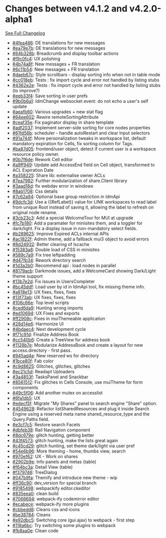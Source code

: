 # Changes between v4.1.2 and v4.2.0-alpha1

[See Full Changelog](https://github.com/pydio/cells/compare/v4.1.2...v4.2.0-alpha1)

- [#4fea486](https://github.com/pydio/cells/commit/4fea4869c8c4c2165b29fb0b8d49efed511cb802): DE translations for new messages
- [#ea79e7b](https://github.com/pydio/cells/commit/ea79e7b0e72430e9ec54b9f7eacf2dd3c4902692): DE translations for new messages
- [#64b328b](https://github.com/pydio/cells/commit/64b328b84168d0cbb27696532ec9718a8523a827): Breadcrumb and display toolbar actions
- [#f9c0fc4](https://github.com/pydio/cells/commit/f9c0fc4295cadb13238b192ceedfb8160755eae2): UX polishing
- [#4b74a8f](https://github.com/pydio/cells/commit/4b74a8fc649077b62c1a8a3169d1650397e3a912): New messages + FR translation
- [#6c11b54](https://github.com/pydio/cells/commit/6c11b54d6c9bb7db85f88f1ecce0b1c2b0d8288a): New messages + FR translation
- [#daeb67c](https://github.com/pydio/cells/commit/daeb67c303638c2bd1cb9c768714c57c06052294): Style scrollbars - display sorting info when not in table mode
- [#cc018eb](https://github.com/pydio/cells/commit/cc018ebbf09ebb0f0536b24b111b7ca44cb9e6d1): Tests : fix import cycle and error not handled by listing stubs
- [#4362e2e](https://github.com/pydio/cells/commit/4362e2ebccc0e2579d4e32fad94a562310ced46a): Tests : fix import cycle and error not handled by listing stubs (to improve?)
- [#eeb33f4](https://github.com/pydio/cells/commit/eeb33f4b44ef8f2025c443c198df1e1b55fdd914): Save sorting in user prefs
- [#9b0b6a1](https://github.com/pydio/cells/commit/9b0b6a1f128738ef4a841125f9d1ac363596d4c5): IdmChange websocket event: do not echo a user's self update
- [#aeafb60](https://github.com/pydio/cells/commit/aeafb60bbf26f336de61c09089d219abc60cd4ed): Various upgrades + new stat flag
- [#64ee602](https://github.com/pydio/cells/commit/64ee6020bd00b393aeb8bb15adfba09c4f125167): Rewire remoteSortingAttribute
- [#ceaf35e](https://github.com/pydio/cells/commit/ceaf35e62dd9dd3f2148b539ba8c06bcc00f6b17): Fix paginator display in share template
- [#adf2037](https://github.com/pydio/cells/commit/adf20374269a2077f7776e1b0bee4444fc8041a5): Implement server-side sorting for core nodes properties
- [#61fd56b](https://github.com/pydio/cells/commit/61fd56baa73b9b475cc4b772d7e1a10468e43484): scheduler - handle autoRestart and clear Input selectors
- [#91a744f](https://github.com/pydio/cells/commit/91a744fe0a648dd17c1c989cbae1477b4dc2d89a): More personalization tweaks in workspace list, default mandatory expiration for Cells, fix sorting column for Tags.
- [#ba87d05](https://github.com/pydio/cells/commit/ba87d05e5eec2961b9ea3e7cc555b8a3086e7732): frontend/user object, detect if current user is a workspace resource policy owner.
- [#0b7f6de](https://github.com/pydio/cells/commit/0b7f6dede7c87cc65921b78160f73fe0817f25c0): Rework Cell editor
- [#a9ff949](https://github.com/pydio/cells/commit/a9ff94939d09cab6caedfbbb4d14db1ab80bb314): Update add AccessEnd field on Cell object, transformed to ACL Expiration Date
- [#a358225](https://github.com/pydio/cells/commit/a358225375e3213081c83b2af8def99634233d68): Share lib: externalise owner ACLs
- [#7ea7982](https://github.com/pydio/cells/commit/7ea798263d71967973971c14d6240734b85f74d4): Further modularization of share.Client library
- [#3aad16d](https://github.com/pydio/cells/commit/3aad16d1cb78e88c8d093c4915e2be5fb3dc5729): fix webdav error in windows
- [#8ab1708](https://github.com/pydio/cells/commit/8ab1708b5eea1aab46a420fd9d2472156a0b6c03): Css details
- [#7c62a94](https://github.com/pydio/cells/commit/7c62a94b4665190082dd112a66f3df9c96ad44e1): Optional base group restriction in IdmApi
- [#9dcfc3d](https://github.com/pydio/cells/commit/9dcfc3d8b13328da4069a7f4232c54a4d1703ed8): Use a {{RefLabel}} value for LINK workspaces to read label from unique Root instead of saving it, allowing the label to refresh on original node rename.
- [#3cb23c3](https://github.com/pydio/cells/commit/3cb23c3bdd3e9fa51b61ab1e6136e44cd8db533b): Add a special WelcomeTour for MUI at upgrade
- [#fc7b180](https://github.com/pydio/cells/commit/fc7b1803531d35d6b63f6cded52ecf208090e12e): Add a paramater for minisites them, and a toggler for dark/light. Fix a display issue in non-mandatory select fields.
- [#b289625](https://github.com/pydio/cells/commit/b2896254cc8cc6129cb4ee1dafe7917cdff96da9): Improve Expired ACLs internal APIs
- [#ac1822f](https://github.com/pydio/cells/commit/ac1822fa8282b0edfa8b650629bbd45f6d986e34): Admin theme, add a fallback mui3 object to avoid errors
- [#8d24932](https://github.com/pydio/cells/commit/8d24932286101369fe825333382c3a5386927a41): Better clearing of lscache
- [#15383a8](https://github.com/pydio/cells/commit/15383a8d38d459f1ab97b1aea41af83b001f4fa8): Double load of CSS in minisites
- [#589c7a9](https://github.com/pydio/cells/commit/589c7a9d45c89edefcc70a7f40eb21680e3151a8): Fix tree leftpadding
- [#d47fb34](https://github.com/pydio/cells/commit/d47fb345e49774e7cb2665dc742da24d18b57eb6): Rework directory search
- [#1d3a2b0](https://github.com/pydio/cells/commit/1d3a2b0d5f768eaa76ff791dae69b940928b6752): Recommend api : load nodes in parallel
- [#8179acb](https://github.com/pydio/cells/commit/8179acbd280cd504f5e5001a439535ca37b63f9a): Darkmode issues, add a WelcomeCard showing Dark/Light theme support
- [#13b7e2d](https://github.com/pydio/cells/commit/13b7e2d1d42edb79ceea0e33b953e5f6fe6361e4): Fix issues in UsersCompleter
- [#bc45ddf](https://github.com/pydio/cells/commit/bc45ddfdd4eaee0c59814dd59c5e3463c2b4568f): Load user by id in IdmApi tool, fix missing theme info.
- [#a818e13](https://github.com/pydio/cells/commit/a818e138e00fdceedc5de55b0d6239980fa706f4): UX fixes, fixes, fixes
- [#13f73ab](https://github.com/pydio/cells/commit/13f73ab5ade52ad20c429c40f49d3d70abbd94fc): UX fixes, fixes, fixes
- [#106c66e](https://github.com/pydio/cells/commit/106c66ed14c15f3d7edaeb924f8b8954fcf95e8f): Top level scripts
- [#ced6da9](https://github.com/pydio/cells/commit/ced6da9054a16d483aec83e96e89e421e2b2c8e9): Hunting wrong imports
- [#ed10694](https://github.com/pydio/cells/commit/ed10694824228f71ab06a005f8f820eae54d4791): UX Fixes and exports
- [#ff2908c](https://github.com/pydio/cells/commit/ff2908ceffd5358672f0452c3a80150d18697e6f): Fixes in muiThemeable application
- [#28d14e6](https://github.com/pydio/cells/commit/28d14e6f0f2bfb10bac7302e503c1f9c88e32532): Harmonize UI
- [#4bdaec4](https://github.com/pydio/cells/commit/4bdaec4089bc702da3311279d17316d1e7c25561): Next development cycle
- [#f71c91d](https://github.com/pydio/cells/commit/f71c91d76286af0d5c413c116fabcfe73d06a1f6): Finalize Address Book
- [#cc540b6](https://github.com/pydio/cells/commit/cc540b6687b4fbef29ec5d6e91dd9a55a44ed9ef): Create a TreeView for address book
- [#1128b7e](https://github.com/pydio/cells/commit/1128b7e7e3cbb2b2ea815b1b2cdac3b2aea429bd): Modularize AddressBook and create a layout for new access.directory - first pass.
- [#945ad4e](https://github.com/pydio/cells/commit/945ad4e83f155e7e50fd2b3f35b86e5b8d5f8c52): New reserved ws for directory
- [#1bce80f](https://github.com/pydio/cells/commit/1bce80fbe2ac0ac9221aa2c3ab975d2c0d3435bc): Fab color
- [#c9d8825](https://github.com/pydio/cells/commit/c9d8825164305930fc145d7cef2d53a5bc3c9c0b): Glitches, glitches, glitches
- [#ec21c5d](https://github.com/pydio/cells/commit/ec21c5d0500088549e7b18e59e052266c256caa3): Readapt Uploaders
- [#3a4853f](https://github.com/pydio/cells/commit/3a4853ff01adc66b26d18f4d6b5addc70730dbe6): TasksPanel and Snackbar
- [#8561512](https://github.com/pydio/cells/commit/85615127d5f18fc64639f8673823c004c32d476d): Fix glitches in Cells Console, use muiTheme for form components
- [#49c5f06](https://github.com/pydio/cells/commit/49c5f06af0278827c4b1fb67c27de0473246ad1f): Add another mutex on accesslist
- [#6fa1db5](https://github.com/pydio/cells/commit/6fa1db569dcd272712fd266e5cff4b3de1e1f981): UX
- [#edecf5f](https://github.com/pydio/cells/commit/edecf5ff1ec13bbabeeccc75df6ced4b8e1ac268): Migrate "My Shares" panel to search engine "Share" option.
- [#4549628](https://github.com/pydio/cells/commit/4549628e9ac7d5380de906b75f35267239737e4b): Refactor listSharedResources and plug it inside Search Engine using a reserved meta name shared_resource_type and the Query.Paths field.
- [#e3cf7c5](https://github.com/pydio/cells/commit/e3cf7c56ba0082527734c0cdde666ac3dc7b3ebe): Restore search Facets
- [#dbfeb38](https://github.com/pydio/cells/commit/dbfeb387eeac871810affb8429556e6489f1aa15): Rail Navigation component
- [#8dc679e](https://github.com/pydio/cells/commit/8dc679ee53be04764b5691d960b1ef4585ad10ea): glitch hunting, getting better
- [#43f4573](https://github.com/pydio/cells/commit/43f457334e6e8f3536952af41ec2d9559784c2ca): glitch hunting, make the lists great again
- [#c45cd29](https://github.com/pydio/cells/commit/c45cd290a9ac2e5ff2d291888893996fd66be832): glitch hunting, set theme dark/light via user pref
- [#54e6b96](https://github.com/pydio/cells/commit/54e6b96b7579eca64f71b280647b1844c8937a2a): More theming - home, thumbs view, search
- [#970ef62](https://github.com/pydio/cells/commit/970ef623f450ec3b165e6c02f88a93972b688c1b): UX - Work on shares
- [#2902b9e](https://github.com/pydio/cells/commit/2902b9ee821195afece40b99939bb83c3c633a1a): Info panels and metas (table)
- [#f64bc3a](https://github.com/pydio/cells/commit/f64bc3a7e7430fc9099ea877e4e5e00660ea3ba1): Detail View (table)
- [#f379746](https://github.com/pydio/cells/commit/f3797465f170003691ef9106bca125186fe01366): TreeDialog
- [#047b9fa](https://github.com/pydio/cells/commit/047b9fa7dc6783937c30008da4a6fe54a55505ad): Themify and introduce new theme - wip
- [#ff36c90](https://github.com/pydio/cells/commit/ff36c90babd6e62d0410ba418372145efb4a912c): dev_version for special branch
- [#9185498](https://github.com/pydio/cells/commit/9185498929b63a6d4de945d43de82de23d251877): webpackify editor.ckeditor
- [#835eea0](https://github.com/pydio/cells/commit/835eea0eaf1b60ba2fa103427193727671dd2810): clean build
- [#7066694](https://github.com/pydio/cells/commit/7066694fe5e6212b7a7c37fbe1cf7560d4891591): webpack-ify codemirror editor
- [#ecabece](https://github.com/pydio/cells/commit/ecabece89645ad4609461d1e5d9a3672defe3154): webpack-ify more plugins
- [#cbbedd8](https://github.com/pydio/cells/commit/cbbedd8d83c3ca9e171915b605ebeba057ea5141): Cleans css and icons
- [#be38784](https://github.com/pydio/cells/commit/be387840ee50cc7d18a05dada84089b3570c755d): Cleans
- [#e92dbc5](https://github.com/pydio/cells/commit/e92dbc5e57ef05fe7ee169388037ba7cf8d34edc): Switching core (gui.ajax) to webpack - first step
- [#118a6bc](https://github.com/pydio/cells/commit/118a6bcd7f7de4bfe205c74c555f3ce4933ebc05): Try switching some plugins to webpack
- [#fb8aa0e](https://github.com/pydio/cells/commit/fb8aa0ea60981bdbd952ffdc6c48e50cacacfa1b): Clean code

